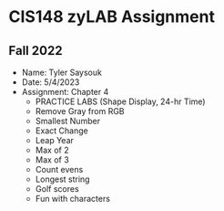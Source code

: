 # CIS148 zyLAB Assignment
## Fall 2022 #

- Name: Tyler Saysouk
- Date: 5/4/2023
- Assignment: Chapter 4
  - PRACTICE LABS (Shape Display, 24-hr Time)
  - Remove Gray from RGB
  - Smallest Number
  - Exact Change
  - Leap Year
  - Max of 2
  - Max of 3
  - Count evens
  - Longest string
  - Golf scores
  - Fun with characters 
